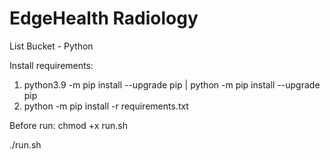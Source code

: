 # EdgeHealth Radiology

List Bucket - Python

Install requirements:
1. python3.9 -m pip install --upgrade pip | python -m pip install --upgrade pip
2. python -m pip install -r requirements.txt

Before run:
chmod +x run.sh

./run.sh
